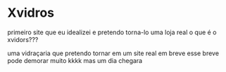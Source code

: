 # Xvidros
primeiro site que eu idealizei e pretendo torna-lo uma loja real
o que é o xvidors???

uma vidraçaria que pretendo tornar em um site real em breve
esse breve pode demorar muito kkkk
mas um dia chegara

